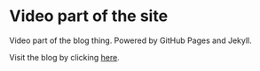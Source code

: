 # Video part of the site
Video part of the blog thing. Powered by GitHub Pages and Jekyll.


Visit the blog by clicking [here](https://videos.therandommelon.com).
